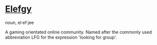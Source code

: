 # [Elefgy](http://elefgy.com)
*noun*, el·ef·jee

A gaming orientated online community. Named after the commonly used abbreviation LFG for the expression 'looking for
group'.
